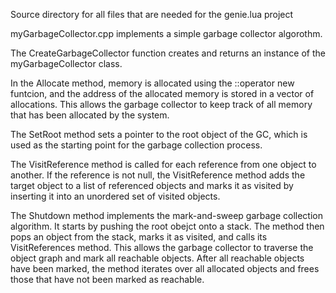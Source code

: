 Source directory for all files that are needed for the genie.lua project


myGarbageCollector.cpp implements a simple garbage collector algorothm.

The CreateGarbageCollector function creates and returns an instance of the myGarbageCollector class.

In the Allocate method, memory is allocated using the ::operator new funtcion, and the address of the allocated memory is stored in a vector of allocations. This allows the garbage collector to keep track of all memory that has been allocated by the system.

The SetRoot method sets a pointer to the root object of the GC, which is used as the starting point for the garbage collection process.

The VisitReference method is called for each reference from one object to another. If the reference is not null, the VisitReference method adds the target object to a list of referenced objects and marks it as visited by inserting it into an unordered set of visited objects.

The Shutdown method implements the mark-and-sweep garbage collection algorithm. It starts by pushing the root obejct onto a stack. The method then pops an object from the stack, marks it as visited, and calls its VisitReferences method. This allows the garbage collector to traverse the object graph and mark all reachable objects. After all reachable objects have been marked, the method iterates over all allocated objects and frees those that have not been marked as reachable.

